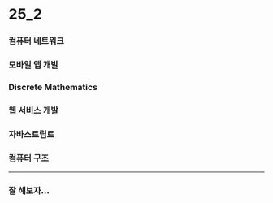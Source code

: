 # 25_2

### 컴퓨터 네트워크
### 모바일 앱 개발
### Discrete Mathematics
### 웹 서비스 개발
### 자바스트립트
### 컴퓨터 구조

---

### 잘 해보자...
